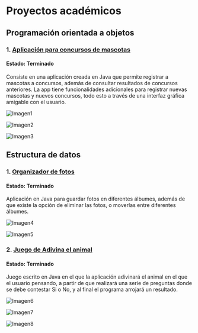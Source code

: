 # Proyectos académicos


## Programación orientada a objetos
### 1. [Aplicación para concursos de mascotas](https://github.com/Nathscrespo/Proyecto-POO-parcial1-grupo8.git)
#### Estado: Terminado
Consiste en una aplicación creada en Java que permite registrar a mascotas a concursos, además de consultar resultados de concursos anteriores. La app tiene funcionalidades adicionales para registrar nuevas mascotas y nuevos concursos, todo esto a través de una interfaz gráfica amigable con el usuario.

![Imagen1](https://github.com/gjareval/gjareval/blob/main/Imagen1.png?raw=true)

![Imagen2](https://github.com/gjareval/gjareval/blob/main/Imagen2.png?raw=true)

![Imagen3](https://github.com/gjareval/gjareval/blob/main/Imagen3.png?raw=true)

## Estructura de datos
### 1. [Organizador de fotos](https://github.com/santi0ne/ProyectoEDD.git)
#### Estado: Terminado
Aplicación en Java para guardar fotos en diferentes álbumes, además de que existe la opción de eliminar las fotos, o moverlas entre diferentes álbumes.

![Imagen4](https://github.com/gjareval/gjareval/blob/main/Imagen4.png?raw=true)

![Imagen5](https://github.com/gjareval/gjareval/blob/main/Imagen5.png?raw=true)

### 2. [Juego de Adivina el animal](https://github.com/santi0ne/ProyectoJuegoIIP.git)
#### Estado: Terminado
Juego escrito en Java en el que la aplicación adivinará el animal en el que el usuario pensando, a partir de que realizará una serie de preguntas donde se debe contestar Si o No, y al final el programa arrojará un resultado. 

![Imagen6](https://github.com/gjareval/gjareval/blob/main/Imagen6.png?raw=true)

![Imagen7](https://github.com/gjareval/gjareval/blob/main/Imagen7.png?raw=true)

![Imagen8](https://github.com/gjareval/gjareval/blob/main/Imagen8.png?raw=true)

